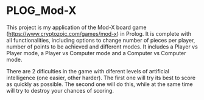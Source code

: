 # PLOG_Mod-X

This project is my application of the Mod-X board game (https://www.cryptozoic.com/games/mod-x) in Prolog. It is complete with all functionalities, including options to change number of pieces per player, number of points to be achieved and different modes. It includes a Player vs Player mode, a Player vs Computer mode and a Computer vs Computer mode.

There are 2 dificulties in the game with diferent levels of artificial intelligence (one easier, other harder). The first one will try its best to score as quickly as possible. The second one will do this, while at the same time will try to destroy your chances of scoring.
